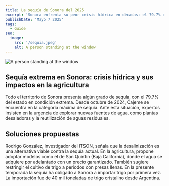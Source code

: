 ```yaml
---
title: La sequía de Sonora del 2025
excerpt: 'Sonora enfrenta su peor crisis hídrica en décadas: el 79.7% del estado sufre sequía extrema, devastando la agricultura. El Valle del Yaqui, que producía el 52% del trigo nacional, vio caer su cosecha un 24.2% en 2024, con solo 16 mil hectáreas sembradas este año frente a las 178 mil anteriores. Mientras presas como la Ruiz Cortines están al 1% de su capacidad, expertos proponen soluciones urgentes —desalinización, reúso de agua y restricciones de cultivo— ante pérdidas que superan los 16 mil millones de pesos. ¿Cómo llegamos aquí? Claves de una tragedia anunciada.'
publishDate: 'Mayo 7 2025'
tags:
  - Guide
seo:
  image:
    src: '/sequia.jpeg'
    alt: A person standing at the window
---
```


![A person standing at the window](/sequia.jpeg)

## Sequía extrema en Sonora: crisis hídrica y sus impactos en la agricultura

Todo el territorio de Sonora presenta algún grado de sequía, con el 79.7% del estado en condición extrema.
Desde octubre de 2024, Cajeme se encuentra en la categoría máxima de sequía. Ante esta situación, expertos
insisten en la urgencia de explorar nuevas fuentes de agua, como plantas desaladoras y la reutilización de
aguas residuales.

## Soluciones propuestas

Rodrigo González, investigador del ITSON, señala que la desalinización es una alternativa viable contra la
sequía actual. En la agricultura, propone adoptar modelos como el de San Quintín (Baja California), donde
el agua se adquiere por adelantado con un precio garantizado. También sugiere restringir el cultivo de trigo a
periodos con presas llenas. En la presente temporada la sequía ha obligado a Sonora a importar trigo por
primera vez. La importación fue de 40 mil toneladas de trigo cristalino desde Argentina.